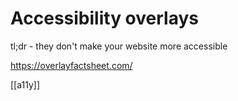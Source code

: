 # Accessibility overlays

tl;dr - they don't make your website more accessible

https://overlayfactsheet.com/

[[a11y]]